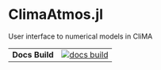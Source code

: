 # ClimaAtmos.jl
User interface to numerical models in CliMA

|||
|---------------------:|:----------------------------------------------|
| **Docs Build**       | [![docs build][docs-bld-img]][docs-bld-url]   |


[docs-bld-img]: https://img.shields.io/badge/docs-red.svg
[docs-bld-url]: https://clima.github.io/Aleph.jl/dev/

